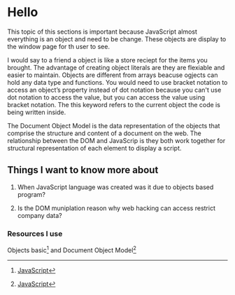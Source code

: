 # Hello

This topic of this sections is important because JavaScript almost everything is an object and need to be change. These objects are display to the window page for th user to see.

I would say to a friend a object is like a store reciept for the items you brought. The advantage of creating object literals are they are flexiable and easier to maintain. Objects are different from arrays beacuse ogjects can hold any data type and functions. You would need to use bracket notation to access an object’s property instead of dot notation because you can't use dot notation to access the value, but you can access the value using bracket notation. The this keyword refers to the current object the code is being written inside.

The Document Object Model is the data representation of the objects that comprise the structure and content of a document on the web. The relationship between the DOM and JavaScrip is they both work together for structural representation of each element to display a script.

## Things I want to know more about

1. When JavaScript language was created was it due to objects based program?

2. Is the DOM muniplation reason why web hacking can access restrict company data?

### Resources I use

Objects basic[^1] and Document Object Model[^note]

[^1]: [JavaScript](https://developer.mozilla.org/en-US/docs/Learn/JavaScript/Objects/Basics#object_basics)
[^note]: [JavaScript](https://developer.mozilla.org/en-US/docs/Web/API/Document_Object_Model/Introduction)
